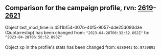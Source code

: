 ## Comparison for the campaign profile, rvn: [2619](https://github.com/PRO100KatYT/FortniteProfileRevisions/tree/main/profiles/campaign/2619%20campaign.json)-[2621](https://github.com/PRO100KatYT/FortniteProfileRevisions/tree/main/profiles/campaign/2621%20campaign.json)

Object last_mod_time in 45f1b154-007b-40f5-9057-dde25d093d3e (Quota:restxp) has been changed from: `"2023-04-28T06:32:52.862Z"` to: `"2023-04-28T06:50:52.893Z"`
<br><br>
Object xp in the profile's stats has been changed from: `6280443` to: `8730893`
<br><br>
